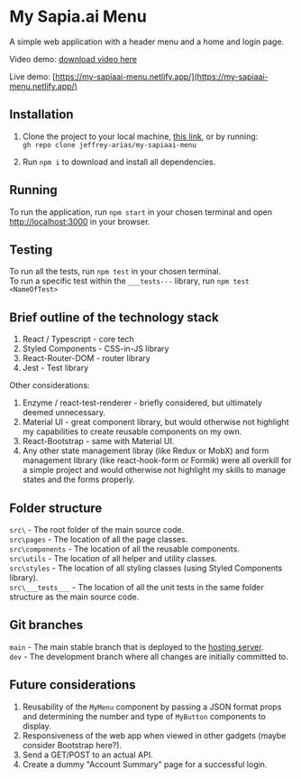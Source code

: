 # My Sapia.ai Menu
A simple web application with a header menu and a home and login page.

Video demo:
[download video here](https://user-images.githubusercontent.com/81260130/219477398-0dc27f88-9fff-4640-9ecf-f3dbe35edee8.mov)

Live demo:
[https://my-sapiaai-menu.netlify.app/](https://my-sapiaai-menu.netlify.app/)

## Installation
1. Clone the project to your local machine, [this link](https://github.com/jeffrey-arias/my-sapiaai-menu.git), or by running:\
```gh repo clone jeffrey-arias/my-sapiaai-menu```

2. Run ```npm i``` to download and install all dependencies.

## Running 
To run the application, run ```npm start``` in your chosen terminal and open [http://localhost:3000](http://localhost:3000) in your browser.

## Testing
To run all the tests, run ```npm test``` in your chosen terminal.\
To run a specific test within the ```___tests---``` library, run ```npm test <NameOfTest>```

## Brief outline of the technology stack

1. React / Typescript - core tech
2. Styled Components - CSS-in-JS library
3. React-Router-DOM - router library
4. Jest - Test library 

Other considerations:
1. Enzyme / react-test-renderer - briefly considered, but ultimately deemed unnecessary.
2. Material UI - great component library, but would otherwise not highlight my capabilities to create reusable components on my own.
3. React-Bootstrap - same with Material UI.
4. Any other state management libray (like Redux or MobX) and form management library (like react-hook-form or Formik) were all overkill for a simple project and would otherwise not highlight my skills to manage states and the forms properly.

## Folder structure

```src\``` - The root folder of the main source code.\
```src\pages``` - The location of all the page classes.\
```src\components``` - The location of all the reusable components.\
```src\utils``` - The location of all helper and utility classes.\
```src\styles``` - The location of all styling classes (using Styled Components library).\
```src\___tests___``` - The location of all the unit tests in the same folder structure as the main source code.

## Git branches
```main``` - The main stable branch that is deployed to the [hosting server](https://my-sapiaai-menu.netlify.app/).\
```dev``` - The development branch where all changes are initially committed to.

## Future considerations
1. Reusability of the ```MyMenu``` component by passing a JSON format props and determining the number and type of ```MyButton``` components to display.
2. Responsiveness of the web app when viewed in other gadgets (maybe consider Bootstrap here?).
3. Send a GET/POST to an actual API.
4. Create a dummy "Account Summary" page for a successful login.
